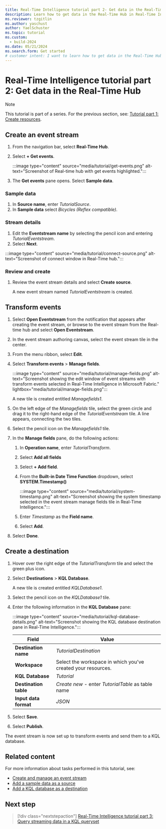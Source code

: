 ```yaml
---
title: Real-Time Intelligence tutorial part 2- Get data in the Real-Time Hub
description: Learn how to get data in the Real-Time Hub in Real-Time Intelligence.
ms.reviewer: tzgitlin
ms.author: yaschust
author: YaelSchuster
ms.topic: tutorial
ms.custom:
  - build-2024
ms.date: 05/21/2024
ms.search.form: Get started
# customer intent: I want to learn how to get data in the Real-Time Hub in Real-Time Intelligence.
---
```

# Real-Time Intelligence tutorial part 2: Get data in the Real-Time Hub

> [!NOTE]
> This tutorial is part of a series. For the previous section, see:  [Tutorial part 1: Create resources](tutorial-1-resources.md).

## Create an event stream

1. From the navigation bar, select **Real-Time Hub**.
1. Select **+ Get events**.
    
    :::image type="content" source="media/tutorial/get-events.png" alt-text="Screenshot of Real-time hub with get events highlighted.":::

1. The **Get events** pane opens. Select **Sample data**. 

### Sample data

1. In **Source name**, enter *TutorialSource*.
1. In **Sample data** select *Bicycles (Reflex compatible)*.

### Stream details

1. Edit the **Eventstream name** by selecting the pencil icon and entering *TutorialEventstream*.
1. Select **Next**.

:::image type="content" source="media/tutorial/connect-source.png" alt-text="Screenshot of connect window in Real-Time hub.":::

### Review and create

1. Review the event stream details and select **Create source**.

   A new event stream named *TutorialEventstream* is created.

## Transform events

1. Select **Open Eventstream** from the notification that appears after creating the event stream, or browse to the event stream from the Real-time hub and select **Open Eventstream**.
1. In the event stream authoring canvas, select the event stream tile in the center.
1. From the menu ribbon, select **Edit**.
1. Select **Transform events** > **Manage fields**.

    :::image type="content" source="media/tutorial/manage-fields.png" alt-text="Screenshot showing the edit window of event streams with transform events selected in Real-Time Intelligence in Microsoft Fabric." lightbox="media/tutorial/manage-fields.png":::

     A new tile is created entitled *Managefields1*.

1. On the left edge of the *Managefields* tile, select the green circle and drag it to the right-hand edge of the *TutorialEventstream* tile. A line appears, connecting the two tiles.
1. Select the pencil icon on the *Managefields1* tile.
1. In the **Manage fields** pane, do the following actions:
    1. In **Operation name**, enter *TutorialTransform*. 
    1. Select **Add all fields**
    1. Select **+ Add field**.
    1. From the **Built-in Date Time Function** dropdown, select **SYSTEM.Timestamp()**
    
        :::image type="content" source="media/tutorial/system-timestamp.png" alt-text="Screenshot showing the system timestamp selected in the event stream manage fields tile in Real-Time Intelligence.":::

    1. Enter *Timestamp* as the **Field name**.
    1. Select **Add**.
  1. Select **Done**.

## Create a destination

1. Hover over the right edge of the *TutorialTransform* tile and select the green plus icon.
1. Select **Destinations** > **KQL Database**.

    A new tile is created entitled *KQLDatabase1*.

1. Select the pencil icon on the *KQLDatabase1* tile.
1. Enter the following information in the **KQL Database** pane:

    :::image type="content" source="media/tutorial/kql-database-details.png" alt-text="Screenshot showing the KQL database destination pane in Real-Time Intelligence.":::

    | Field | Value |
    | --- | --- |
    | **Destination name** | *TutorialDestination* |
    | **Workspace** | Select the workspace in which you've created your resources. |
    | **KQL Database** | *Tutorial* |
    | **Destination table** | *Create new* - enter *TutorialTable* as table name |
    | **Input data format** | *JSON* |  

1. Select **Save**.
1. Select **Publish**.

The event stream is now set up to transform events and send them to a KQL database.

## Related content

For more information about tasks performed in this tutorial, see:

* [Create and manage an event stream](event-streams/create-manage-an-eventstream.md)
* [Add a sample data as a source](event-streams/add-source-sample-data.md#add-sample-data-as-a-source)
* [Add a KQL database as a destination](event-streams/add-destination-kql-database.md)

## Next step

> [!div class="nextstepaction"]
> [Real-Time Intelligence tutorial part 3: Query streaming data in a KQL queryset](tutorial-3-query-data.md)
